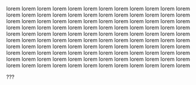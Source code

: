 lorem lorem lorem lorem lorem lorem lorem lorem lorem lorem lorem lorem lorem lorem lorem lorem lorem lorem lorem lorem lorem lorem lorem lorem lorem lorem lorem lorem lorem lorem 
lorem lorem lorem lorem lorem lorem lorem lorem lorem lorem lorem lorem lorem lorem lorem lorem lorem lorem lorem lorem 
lorem lorem lorem lorem lorem lorem lorem lorem lorem lorem lorem lorem lorem lorem lorem lorem lorem lorem lorem lorem 
lorem lorem lorem lorem lorem lorem lorem lorem lorem lorem lorem lorem lorem lorem lorem lorem lorem lorem lorem lorem 
lorem lorem lorem lorem lorem lorem lorem lorem lorem lorem lorem lorem lorem lorem lorem lorem lorem lorem lorem lorem 
lorem lorem lorem lorem lorem lorem lorem lorem lorem lorem 
















































































































































































































































































































































































































































































































































































































































































































































































































































































































































































































































































































































































































































































































































































































































































































































































































































































































































































































































































































































































































































































???